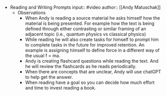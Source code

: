 - Reading and Writing Prompts
  input:: #video
  author:: [[Andy Matuschak]]
	- Observations
		- When Andy is reading a source material he asks himself how the material is being presented. For example how the text is being defined through either contrasting or similar framing of an adjacent topic (i.e., quantum physics vs classical physics)
		- While reading he will also create tasks for himself to prompt him to complete tasks in the future for improved retention. An example is assigning himself to define force in a different way of the usual f = ma.
		- Andy is creating flashcard questions while reading the text. And he will review the flashcards as he reads periodically.
		- When there are concepts that are unclear, Andy will use chatGPT to help get the answer.
		- When reading have a goal so you can decide how much effort and time to invest reading a book.
